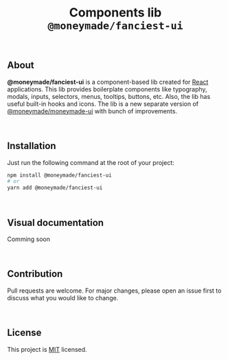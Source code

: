<h1 align="center">Components lib <code>@moneymade/fanciest-ui</code></h1>
<p>&nbsp;</p>

## About

**@moneymade/fanciest-ui** is a component-based lib created for [React](https://reactjs.org) applications. This lib provides boilerplate components like typography, modals, inputs, selectors, menus, tooltips, buttons, etc. Also, the lib has useful built-in hooks and icons. The lib is a new separate version of [@moneymade/moneymade-ui](https://www.npmjs.com/package/@moneymade/moneymade-ui) with bunch of improvements.

<p>&nbsp;</p>

## Installation

Just run the following command at the root of your project:

```bash
npm install @moneymade/fanciest-ui
# or
yarn add @moneymade/fanciest-ui
```

<p>&nbsp;</p>

## Visual documentation

Comming soon

<p>&nbsp;</p>

## Contribution

Pull requests are welcome. For major changes, please open an issue first to discuss what you would like to change.

<p>&nbsp;</p>

## License

This project is [MIT](https://choosealicense.com/licenses/mit/) licensed.
